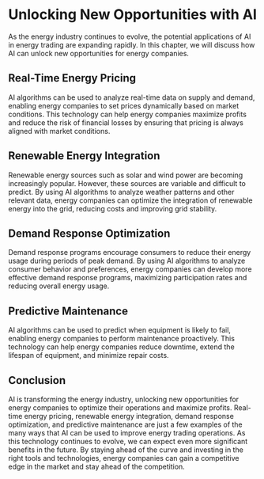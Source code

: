 Unlocking New Opportunities with AI
============================================================================================================

As the energy industry continues to evolve, the potential applications of AI in energy trading are expanding rapidly. In this chapter, we will discuss how AI can unlock new opportunities for energy companies.

Real-Time Energy Pricing
------------------------

AI algorithms can be used to analyze real-time data on supply and demand, enabling energy companies to set prices dynamically based on market conditions. This technology can help energy companies maximize profits and reduce the risk of financial losses by ensuring that pricing is always aligned with market conditions.

Renewable Energy Integration
----------------------------

Renewable energy sources such as solar and wind power are becoming increasingly popular. However, these sources are variable and difficult to predict. By using AI algorithms to analyze weather patterns and other relevant data, energy companies can optimize the integration of renewable energy into the grid, reducing costs and improving grid stability.

Demand Response Optimization
----------------------------

Demand response programs encourage consumers to reduce their energy usage during periods of peak demand. By using AI algorithms to analyze consumer behavior and preferences, energy companies can develop more effective demand response programs, maximizing participation rates and reducing overall energy usage.

Predictive Maintenance
----------------------

AI algorithms can be used to predict when equipment is likely to fail, enabling energy companies to perform maintenance proactively. This technology can help energy companies reduce downtime, extend the lifespan of equipment, and minimize repair costs.

Conclusion
----------

AI is transforming the energy industry, unlocking new opportunities for energy companies to optimize their operations and maximize profits. Real-time energy pricing, renewable energy integration, demand response optimization, and predictive maintenance are just a few examples of the many ways that AI can be used to improve energy trading operations. As this technology continues to evolve, we can expect even more significant benefits in the future. By staying ahead of the curve and investing in the right tools and technologies, energy companies can gain a competitive edge in the market and stay ahead of the competition.
